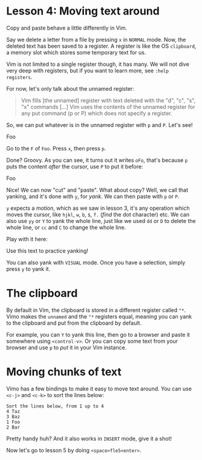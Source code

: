 # Lesson 4: Moving text around
Copy and paste behave a little differently in Vim.

Say we delete a letter from a file by pressing `x` in `NORMAL` mode. Now,
the deleted text has been saved to a register. A register is like the OS
`clipboard`, a memory slot which stores some temporary text for us.

Vim is not limited to a single register though, it has many. We will not dive
very deep with registers, but if you want to learn more, see `:help registers`.

For now, let's only talk about the unnamed register:

> Vim fills [the unnamed] register with text deleted with the "d", "c", "s", "x"
> commands
> [...]
> Vim uses the contents of the unnamed register for any put command (p or P)
which does not specify a register.

So, we can put whatever is in the unnamed register with `p` and `P`. Let's see!

  Foo

Go to the `F` of `Foo`. Press `x`, then press `p`.

Done? Groovy. As you can see, it turns out it writes `oFo`, that's because
`p` puts the content _after_ the cursor, use `P` to put it before:

  Foo

Nice! We can now "cut" and "paste". What about copy? Well, we call that yanking,
and it's done with `y`, for _yank_. We can then paste with `p` or `P`. 

`y` expects a _motion_, which as we saw in lesson 3, it's any operation which
moves the cursor, like `hjkl`, `w`, `b`, `$`, `f.` (_find_ the dot character)
etc. We can also use `yy` or `Y` to yank the whole line, just like we used `dd`
or `D` to delete the whole line, or `cc` and `C` to change the whole line.
  
Play with it here:


  Use this text to practice yanking!


You can also yank with `VISUAL` mode. Once you have a selection, simply press
`y` to yank it.

# The clipboard
By default in Vim, the clipboard is stored in a different register called `"*`.
Vimo makes the `unnamed` and the `"*` registers equal, meaning you can yank to
the clipboard and put from the clipboard by default.

For example, you can `Y` to yank this line, then go to a browser and paste it
somewhere using `<control-v>`. Or you can copy some text from your browser and
use `p` to _put_ it in your Vim instance.

# Moving chunks of text
Vimo has a few bindings to make it easy to move text around. You can use `<c-j>`
and `<c-k>` to sort the lines below:


    Sort the lines below, from 1 up to 4
    4 Taz
    3 Baz
    1 Foo
    2 Bar

Pretty handy huh? And it also works in `INSERT` mode, give it a shot!

Now let's go to lesson 5 by doing `<space>fle5<enter>`.
